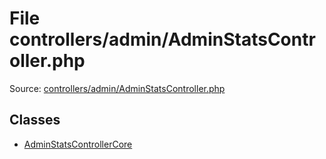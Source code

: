 File controllers/admin/AdminStatsController.php
=========

Source: [controllers/admin/AdminStatsController.php](https://github.com/PrestaShop/PrestaShop/blob/1.5.1.0/controllers/admin/AdminStatsController.php)


Classes
-------

* [AdminStatsControllerCore](class.AdminStatsControllerCore.md)

